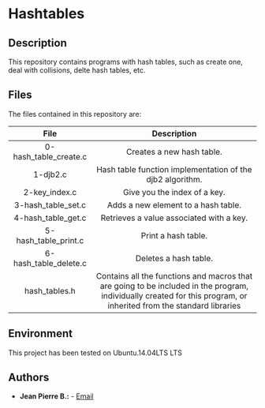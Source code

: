# Hashtables

## Description
This repository contains programs with hash tables, such as create one, deal with collisions, delte hash tables, etc.

## Files
The files contained in this repository are:

|File|Description|
|:-:|:-:|
|0-hash_table_create.c|Creates a new hash table.|
|1-djb2.c|Hash table function implementation of the djb2 algorithm.|
|2-key_index.c|Give you the index of a key.|
|3-hash_table_set.c|Adds a new element to a hash table.|
|4-hash_table_get.c|Retrieves a value associated with a key.|
|5-hash_table_print.c|Print a hash table.|
|6-hash_table_delete.c|Deletes a hash table.|
|hash_tables.h|Contains all the functions and macros that are going        to be included in the program, individually created for this program,        or inherited from the standard libraries|

## Environment
This project has been tested on Ubuntu.14.04LTS LTS

## Authors
* **Jean Pierre B.:** - [Email](2713@holbertonschool.com)
